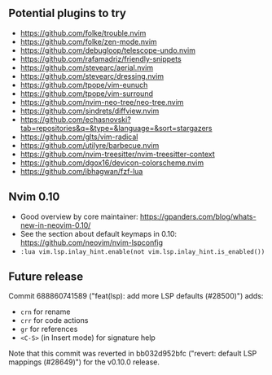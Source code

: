 ## Potential plugins to try

- https://github.com/folke/trouble.nvim
- https://github.com/folke/zen-mode.nvim
- https://github.com/debugloop/telescope-undo.nvim
- https://github.com/rafamadriz/friendly-snippets
- https://github.com/stevearc/aerial.nvim
- https://github.com/stevearc/dressing.nvim
- https://github.com/tpope/vim-eunuch
- https://github.com/tpope/vim-surround
- https://github.com/nvim-neo-tree/neo-tree.nvim
- https://github.com/sindrets/diffview.nvim
- https://github.com/echasnovski?tab=repositories&q=&type=&language=&sort=stargazers
- https://github.com/glts/vim-radical
- https://github.com/utilyre/barbecue.nvim
- https://github.com/nvim-treesitter/nvim-treesitter-context
- https://github.com/dgox16/devicon-colorscheme.nvim
- https://github.com/ibhagwan/fzf-lua

## Nvim 0.10

- Good overview by core maintainer: https://gpanders.com/blog/whats-new-in-neovim-0.10/
- See the section about default keymaps in 0.10: https://github.com/neovim/nvim-lspconfig
- `:lua vim.lsp.inlay_hint.enable(not vim.lsp.inlay_hint.is_enabled())`

## Future release

Commit 688860741589 ("feat(lsp): add more LSP defaults (#28500)") adds:

- `crn` for rename
- `crr` for code actions
- `gr` for references
- `<C-S>` (in Insert mode) for signature help

Note that this commit was reverted in bb032d952bfc ("revert: default LSP mappings (#28649)") for the v0.10.0 release.
